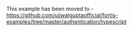This example has been moved to - https://github.com/ujjwalguptaofficial/fortjs-examples/tree/master/authentication/typescript